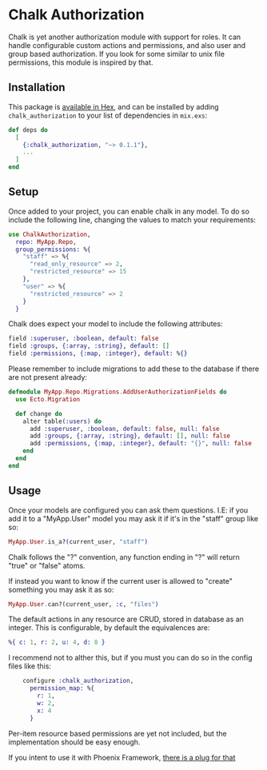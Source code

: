 # Chalk Authorization

Chalk is yet another authorization module with support for roles. It can handle
configurable custom actions and permissions, and also user and group based
authorization. If you look for some similar to unix file permissions, this
module is inspired by that.

## Installation

This package is [available in Hex](https://hexdocs.pm/chalk_authorization), and
can be installed by adding `chalk_authorization` to your list of dependencies
in `mix.exs`:

```elixir
def deps do
  [
    {:chalk_authorization, "~> 0.1.1"},
    ...
  ]
end
```

## Setup

Once added to your project, you can enable chalk in any model. To do so include
the following line, changing the values to match your requirements:

```elixir
use ChalkAuthorization,
  repo: MyApp.Repo,
  group_permissions: %{
    "staff" => %{
      "read_only_resource" => 2,
      "restricted_resource" => 15
    },
    "user" => %{
      "restricted_resource" => 2
    }
  }
```

Chalk does expect your model to include the following attributes:

```elixir
field :superuser, :boolean, default: false
field :groups, {:array, :string}, default: []
field :permissions, {:map, :integer}, default: %{}
```

Please remember to include migrations to add these to the database if there are
not present already:

```elixir
defmodule MyApp.Repo.Migrations.AddUserAuthorizationFields do
  use Ecto.Migration

  def change do
    alter table(:users) do
      add :superuser, :boolean, default: false, null: false
      add :groups, {:array, :string}, default: [], null: false
      add :permissions, {:map, :integer}, default: "{}", null: false
    end
  end
end
```

## Usage

Once your models are configured you can ask them questions. I.E: if you add it
to a "MyApp.User" model you may ask it if it's in the "staff" group like so:

```elixir
MyApp.User.is_a?(current_user, "staff")
```

Chalk follows the "?" convention, any function ending in "?" will return "true"
or "false" atoms.

If instead you want to know if the current user is allowed to "create"
something you may ask it as so:

```elixir
MyApp.User.can?(current_user, :c, "files")
```

The default actions in any resource are CRUD, stored in database as an integer.
This is configurable, by default the equivalences are:

```elixir
%{ c: 1, r: 2, u: 4, d: 8 }
```

I recommend not to alther this, but if you must you can do so in the config
files like this:

```elixir
    configure :chalk_authorization,
      permission_map: %{
        r: 1,
        w: 2,
        x: 4
      }
```

Per-item resource based permissions are yet not included, but the
implementation should be easy enough.

If you intent to use it with Phoenix Framework, [there is a plug for
that](https://github.com/Quarkex/chalk_authorization_plug)
